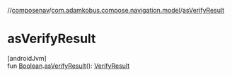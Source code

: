 //[composenav](../../index.md)/[com.adamkobus.compose.navigation.model](index.md)/[asVerifyResult](as-verify-result.md)

# asVerifyResult

[androidJvm]\
fun [Boolean](https://kotlinlang.org/api/latest/jvm/stdlib/kotlin/-boolean/index.html).[asVerifyResult](as-verify-result.md)(): [VerifyResult](../com.adamkobus.compose.navigation/-verify-result/index.md)
